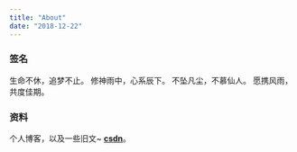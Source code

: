 ```yaml
---
title: "About"
date: "2018-12-22"
---
```

### 签名
生命不休，追梦不止。
修神雨中，心系辰下。
不坠凡尘，不慕仙人。
愿携风雨，共度佳期。

### 资料
个人博客，以及一些旧文~
[**csdn**](https://blog.csdn.net/arcers)。

